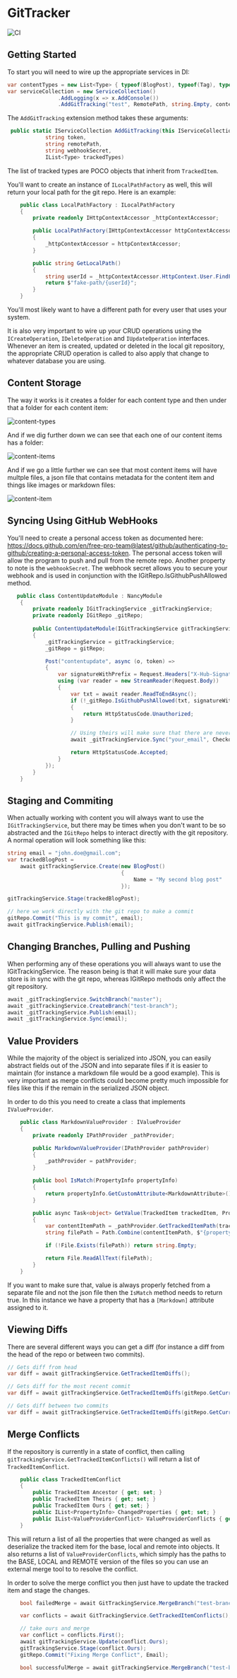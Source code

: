 # GitTracker

![CI](https://github.com/ssinno28/GitTracker/workflows/CI/badge.svg)

## Getting Started

To start you will need to wire up the appropriate services in DI:

```c#
var contentTypes = new List<Type> { typeof(BlogPost), typeof(Tag), typeof(Category) };
var serviceCollection = new ServiceCollection()
                .AddLogging(x => x.AddConsole())
                .AddGitTracking("test", RemotePath, string.Empty, contentTypes);
```

The `AddGitTracking` extension method takes these arguments:

```c#
 public static IServiceCollection AddGitTracking(this IServiceCollection services, 
            string token,
            string remotePath,
            string webhookSecret,
            IList<Type> trackedTypes)
```

The list of tracked types are POCO objects that inherit from `TrackedItem`. 

You'll want to create an instance of `ILocalPathFactory` as well, this will return your local path for the git repo. Here is an example:

```c#
    public class LocalPathFactory : ILocalPathFactory
    {
        private readonly IHttpContextAccessor _httpContextAccessor;

        public LocalPathFactory(IHttpContextAccessor httpContextAccessor)
        {
            _httpContextAccessor = httpContextAccessor;
        }

        public string GetLocalPath()
        {
            string userId = _httpContextAccessor.HttpContext.User.FindFirst(ClaimTypes.Name).Value;
            return $"fake-path/{userId}";
        }
    }
``` 



You'll most likely want to have a different path for every user that uses your system.

It is also very important to wire up your CRUD operations using the `ICreateOperation`, `IDeleteOperation` and `IUpdateOperation` interfaces. Whenever an item is created, updated or deleted in the local git repository, the appropriate CRUD operation is called to also apply that change to whatever database you are using. 

## Content Storage

The way it works is it creates a folder for each content type and then under that a folder for each content item:

![content-types](https://github.com/ssinno28/GitTracker/blob/master/readme-images/content-types.PNG)

And if we dig further down we can see that each one of our content items has a folder:

![content-items](https://github.com/ssinno28/GitTracker/blob/master/readme-images/content-items.PNG)

And if we go a little further we can see that most content items will have multple files, a json file that contains metadata for the content item and things like images or markdown files:

![content-item](https://github.com/ssinno28/GitTracker/blob/master/readme-images/content-item.PNG)

## Syncing Using GitHub WebHooks

You'll need to create a personal access token as documented here: https://docs.github.com/en/free-pro-team@latest/github/authenticating-to-github/creating-a-personal-access-token. The personal access token will allow the program to push and pull from the remote repo. Another property to note is the `webhookSecret`. The webhook secret allows you to secure your webhook and is used in conjunction with the IGitRepo.IsGithubPushAllowed method. 

``` c#
   public class ContentUpdateModule : NancyModule
    {
        private readonly IGitTrackingService _gitTrackingService;
        private readonly IGitRepo _gitRepo;
       
        public ContentUpdateModule(IGitTrackingService gitTrackingService, IGitRepo gitRepo) : base("/api")
        {
            _gitTrackingService = gitTrackingService;
            _gitRepo = gitRepo;

            Post("contentupdate", async (o, token) =>
            {
                var signatureWithPrefix = Request.Headers["X-Hub-Signature"].FirstOrDefault();
                using (var reader = new StreamReader(Request.Body))
                {
                    var txt = await reader.ReadToEndAsync();
                    if (!_gitRepo.IsGithubPushAllowed(txt, signatureWithPrefix))
                    {
                        return HttpStatusCode.Unauthorized;
                    }

                    // Using theirs will make sure that there are never any merge conflicts
                    await _gitTrackingService.Sync("your_email", CheckoutFileConflictStrategy.Theirs);

                    return HttpStatusCode.Accepted;
                }
            });
        }
    }
```



## Staging and Commiting

When actually working with content you will always want to use the `IGitTrackingService`, but there may be times when you don't want to be so abstracted and the `IGitRepo` helps to interact directly with the git repository. A normal operation will look something like this:

```c#
string email = "john.doe@gmail.com";
var trackedBlogPost =
    await gitTrackingService.Create(new BlogPost()
                                    {
                                        Name = "My second blog post"
                                    });

gitTrackingService.Stage(trackedBlogPost);

// here we work directly with the git repo to make a commit
gitRepo.Commit("This is my commit", email);
await gitTrackingService.Publish(email);
```



## Changing Branches, Pulling and Pushing

When performing any of these operations you will always want to use the IGitTrackingService. The reason being is that it will make sure your data store is in sync with the git repo, whereas IGitRepo methods only affect the git repository. 

```c#
await _gitTrackingService.SwitchBranch("master");
await _gitTrackingService.CreateBranch("test-branch");
await _gitTrackingService.Publish(email);
await _gitTrackingService.Sync(email);
```



## Value Providers

While the majority of the object is serialized into JSON, you can easily abstract fields out of the JSON and into separate files if it is easier to maintain (for instance a markdown file would be a good example). This is very important as merge conflicts could become pretty much impossible for files like this if the remain in the serialized JSON object. 

In order to do this you need to create a class that implements `IValueProvider`.

```c#
    public class MarkdownValueProvider : IValueProvider
    {
        private readonly IPathProvider _pathProvider;

        public MarkdownValueProvider(IPathProvider pathProvider)
        {
            _pathProvider = pathProvider;
        }

        public bool IsMatch(PropertyInfo propertyInfo)
        {
            return propertyInfo.GetCustomAttribute<MarkdownAttribute>() != null;
        }

        public async Task<object> GetValue(TrackedItem trackedItem, PropertyInfo propertyInfo)
        {
            var contentItemPath = _pathProvider.GetTrackedItemPath(trackedItem.GetType(), trackedItem);
            string filePath = Path.Combine(contentItemPath, $"{propertyInfo.Name.ToSentenceCase().MakeUrlFriendly()}.md");

            if (!File.Exists(filePath)) return string.Empty;

            return File.ReadAllText(filePath);
        }
    }
```

If you want to make sure that, value is always properly fetched from a separate file and not the json file then the `IsMatch` method needs to return true. In this instance we have a property that has a `[Markdown]` attribute assigned to it. 



## Viewing Diffs

There are several different ways you can get a diff (for instance a diff from the head of the repo or between two commits). 

```c#
// Gets diff from head
var diff = await gitTrackingService.GetTrackedItemDiffs();

// Gets diff for the most recent commit
var diff = await gitTrackingService.GetTrackedItemDiffs(gitRepo.GetCurrentCommitId());

// Gets diff between two commits
var diff = await gitTrackingService.GetTrackedItemDiffs(gitRepo.GetCurrentCommitId(), "second commit id");
```

 

## Merge Conflicts

If the repository is currently in a state of conflict, then calling `gitTrackingService.GetTrackedItemConflicts()` will return a list of `TrackedItemConflict`. 



```c#
    public class TrackedItemConflict
    {
        public TrackedItem Ancestor { get; set; }
        public TrackedItem Theirs { get; set; }
        public TrackedItem Ours { get; set; }
        public IList<PropertyInfo> ChangedProperties { get; set; }
        public IList<ValueProviderConflict> ValueProviderConflicts { get; set; }
    }
```

This will return a list of all the properties that were changed as well as deserialize the tracked item for the base, local and remote into objects. It also returns a list of `ValueProviderConflicts`, which simply has the paths to the BASE, LOCAL and REMOTE version of the files so you can use an external merge tool to to resolve the conflict. 

In order to solve the merge conflict you then just have to update the tracked item and stage the changes.

```c#
    bool failedMerge = await GitTrackingService.MergeBranch("test-branch", Email);

    var conflicts = await GitTrackingService.GetTrackedItemConflicts();            

    // take ours and merge
    var conflict = conflicts.First();
    await gitTrackingService.Update(conflict.Ours);
    gitTrackingService.Stage(conflict.Ours);
    gitRepo.Commit("Fixing Merge Conflict", Email);

    bool successfulMerge = await gitTrackingService.MergeBranch("test-branch", Email);
```



